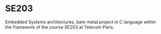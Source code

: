 # SE203

Embedded Systems architectures, bare metal project in C language within the framework of the course SE203 at Telecom Paris. 
